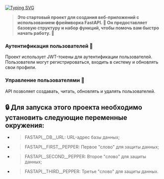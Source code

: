 [![Typing SVG](https://readme-typing-svg.herokuapp.com?font=Fira+Code&size=24&pause=1000&color=F7F7F7&background=FFFFFF00&vCenter=true&width=435&lines=%D0%A1%D1%82%D0%B0%D1%80%D1%82%D0%BE%D0%B2%D1%8B%D0%B9+%D0%BF%D1%80%D0%BE%D0%B5%D0%BA%D1%82+%D0%BD%D0%B0+FastAPI+%3AD)](https://git.io/typing-svg)


> **Это стартовый проект для создания веб-приложений с использованием фреймворка FastAPI. 🚀
> Он предоставляет базовую структуру и набор функций, чтобы помочь вам быстро начать работу. 🚀**

### Аутентификация пользователей 🔑

Проект использует JWT-токены для аутентификации пользователей. Пользователи могут регистрироваться, входить в систему 
и обновлять свои профили.

### Управление пользователями 👥

API позволяет создавать, читать, обновлять и удалять пользователей.

## 🔒 Для запуска этого проекта необходимо установить следующие переменные окружения:

- >FASTAPI__DB__URL: URL-адрес базы данных;

- >FASTAPI__FIRST__PEPPER: Первое "слово" для защиты данных;

- >FASTAPI__SECOND__PEPPER: Второе "слово" для защиты данных;

- >FASTAPI__THIRD__PEPPER: Третье "слово" для защиты данных.
